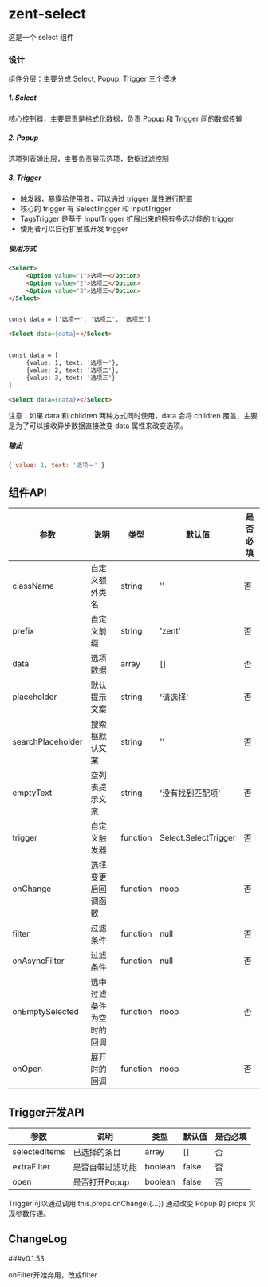 # zent-select

这是一个 select 组件

### 设计

组件分层：主要分成 Select, Popup, Trigger 三个模块

##### 1. Select

核心控制器，主要职责是格式化数据，负责 Popup 和 Trigger 间的数据传输

##### 2. Popup

选项列表弹出层，主要负责展示选项，数据过滤控制

##### 3. Trigger

  - 触发器，暴露给使用者，可以通过 trigger 属性进行配置
  - 核心的 trigger 有 SelectTrigger 和 InputTrigger
  - TagsTrigger 是基于 InputTrigger 扩展出来的拥有多选功能的 trigger
  - 使用者可以自行扩展或开发 trigger

##### 使用方式
```html
<Select>
     <Option value="1">选项一</Option>
     <Option value="2">选项二</Option>
     <Option value="3">选项三</Option>
</Select>
```

```html

const data = ['选项一', '选项二', '选项三']

<Select data={data}></Select>
```

```html

const data = [
     {value: 1, text: '选项一'},
     {value: 2, text: '选项二'},
     {value: 3, text: '选项三'}
]

<Select data={data}></Select>
```

注意：如果 data 和 children 两种方式同时使用，data 会将 children 覆盖，主要是为了可以接收异步数据直接改变 data 属性来改变选项。

##### 输出
```js
{ value: 1, text: '选项一' }
```

## 组件API

| 参数 | 说明 | 类型 | 默认值 | 是否必填 |
|------|------|------|--------|--------|
| className | 自定义额外类名 | string | '' | 否 |
| prefix | 自定义前缀 | string | 'zent' | 否 |
| data | 选项数据 | array | [] | 否 |
| placeholder | 默认提示文案 | string | '请选择' | 否 |
| searchPlaceholder | 搜索框默认文案 | string | '' | 否 |
| emptyText | 空列表提示文案 | string | '没有找到匹配项' | 否 |
| trigger | 自定义触发器 | function | Select.SelectTrigger | 否 |
| onChange | 选择变更后回调函数 | function | noop | 否 |
| filter | 过滤条件 | function | null | 否 |
| onAsyncFilter | 过滤条件 | function | null | 否 |
| onEmptySelected | 选中过滤条件为空时的回调 | function | noop | 否 |
| onOpen | 展开时的回调 | function | noop | 否 |

## Trigger开发API

| 参数 | 说明 | 类型 | 默认值 | 是否必填 |
|------|------|------|--------|--------|
| selectedItems | 已选择的条目 | array | [] | 否 |
| extraFilter | 是否自带过滤功能 | boolean | false | 否 |
| open | 是否打开Popup | boolean | false | 否 |

Trigger 可以通过调用 this.props.onChange({...}) 通过改变 Popup 的 props 实现参数传递。

## ChangeLog

###v0.1.53

onFilter开始弃用，改成filter
